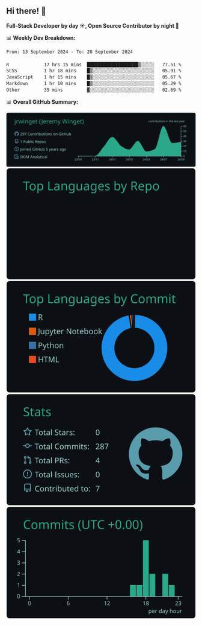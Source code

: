 ## Hi there! 👋

**Full-Stack Developer by day ☀️, Open Source Contributor by night 🌙**

📊 **Weekly Dev Breakdown:**
<!--START_SECTION:waka-->

```txt
From: 13 September 2024 - To: 20 September 2024

R             17 hrs 15 mins  ███████████████████▒░░░░░   77.51 %
SCSS          1 hr 18 mins    █▒░░░░░░░░░░░░░░░░░░░░░░░   05.91 %
JavaScript    1 hr 15 mins    █▒░░░░░░░░░░░░░░░░░░░░░░░   05.67 %
Markdown      1 hr 10 mins    █▒░░░░░░░░░░░░░░░░░░░░░░░   05.29 %
Other         35 mins         ▓░░░░░░░░░░░░░░░░░░░░░░░░   02.69 %
```

<!--END_SECTION:waka-->

📊 **Overall GitHub Summary:**

[![](https://raw.githubusercontent.com/jrwinget/jrwinget/main/profile-summary-card-output/gotham/0-profile-details.svg)](https://github.com/vn7n24fzkq/github-profile-summary-cards)
[![](https://raw.githubusercontent.com/jrwinget/jrwinget/main/profile-summary-card-output/gotham/1-repos-per-language.svg)](https://github.com/vn7n24fzkq/github-profile-summary-cards) [![](https://raw.githubusercontent.com/jrwinget/jrwinget/main/profile-summary-card-output/gotham/2-most-commit-language.svg)](https://github.com/vn7n24fzkq/github-profile-summary-cards)
[![](https://raw.githubusercontent.com/jrwinget/jrwinget/main/profile-summary-card-output/gotham/3-stats.svg)](https://github.com/vn7n24fzkq/github-profile-summary-cards) [![](https://raw.githubusercontent.com/jrwinget/jrwinget/main/profile-summary-card-output/gotham/4-productive-time.svg)](https://github.com/vn7n24fzkq/github-profile-summary-cards)
